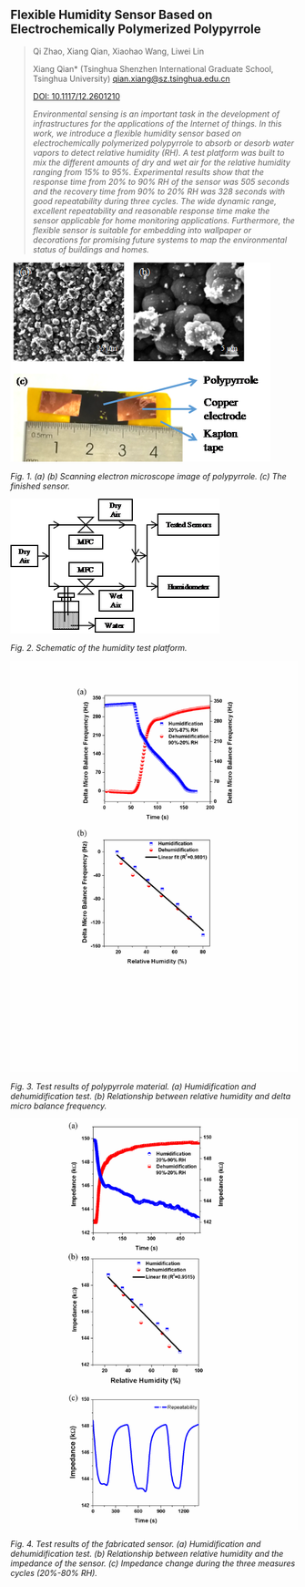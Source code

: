 ## Flexible Humidity Sensor Based on Electrochemically Polymerized Polypyrrole

> Qi Zhao, Xiang Qian, Xiaohao Wang, Liwei Lin
> 
> Xiang Qian* (Tsinghua Shenzhen International Graduate School, Tsinghua University) qian.xiang@sz.tsinghua.edu.cn
> 
> [DOI: 10.1117/12.2601210](https://doi.org/10.1117/12.2601210)
> 
> _Environmental sensing is an important task in the development of infrastructures for the 
> applications of the Internet of things. In this work, we introduce a flexible humidity sensor 
> based on electrochemically polymerized polypyrrole to absorb or desorb water vapors to detect 
> relative humidity (RH). A test platform was built to mix the different amounts of dry and wet 
> air for the relative humidity ranging from 15% to 95%. Experimental results show that the response 
> time from 20% to 90% RH of the sensor was 505 seconds and the recovery time from 90% to 20% RH was 
> 328 seconds with good repeatability during three cycles. The wide dynamic range, excellent repeatability 
> and reasonable response time make the sensor applicable for home monitoring applications. Furthermore, 
> the flexible sensor is suitable for embedding into wallpaper or decorations for promising future systems 
> to map the environmental status of buildings and homes._

![Fig. 1](/Publication/IEEE2019/fig1.png)

_Fig. 1. (a) (b) Scanning electron microscope image of polypyrrole. (c) The finished sensor._

![Fig. 2](/Publication/IEEE2019/fig2.png)

_Fig. 2.	Schematic of the humidity test platform._

![Fig. 3](/Publication/IEEE2019/fig3.png)

_Fig. 3.	Test results of polypyrrole material. (a) Humidification and dehumidification test. 
(b) Relationship between relative humidity and delta micro balance frequency._

![Fig. 4](/Publication/IEEE2019/fig4.png)

_Fig. 4.	Test results of the fabricated sensor. (a) Humidification and dehumidification test. 
(b) Relationship between relative humidity and the impedance of the sensor. (c) Impedance change 
during the three measures cycles (20%-80% RH)._
